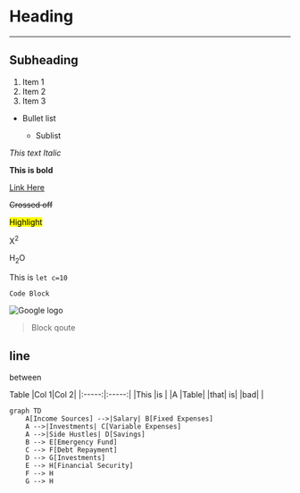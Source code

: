 # Heading


---

## Subheading

1. Item 1
2. Item 2
3. Item 3

- Bullet list

    * Sublist



*This text Italic*

**This is bold**

[Link Here](https://www.google.com)

~~Crossed off~~

<mark> Highlight </mark>

X<sup>2</sup>

H<sub>2</sub>O

This is `let c=10`

```JS
Code Block
```

![Google logo](https://www.iconfinder.com/icons/7123025/download/png/512)


>Block qoute

line
-------
between

Table
|Col 1|Col 2|
|:-----:|:-----:|
|This |is   |
|A    |Table|
|that| is|
|bad|       |


```mermaid
graph TD
    A[Income Sources] -->|Salary| B[Fixed Expenses]
    A -->|Investments| C[Variable Expenses]
    A -->|Side Hustles| D[Savings]
    B --> E[Emergency Fund]
    C --> F[Debt Repayment]
    D --> G[Investments]
    E --> H[Financial Security]
    F --> H
    G --> H
```


